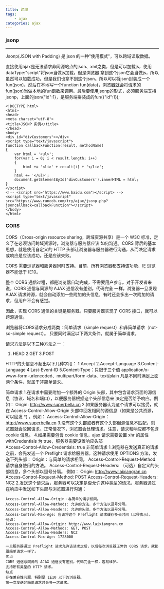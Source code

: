 ```yaml
---
title: 跨域
tags:
    - ajax
categories: ajax
---
```


### jsonp

-----
Jsonp(JSON with Padding) 是 json 的一种"使用模式"，可以跨域读取数据。

<!-- more -->

  直接使用ajax是无法请求非同源站点的json、xml之类，但是可以加载js，使用dataType:"script"将json当做js加载，但是浏览器
拿到这个json它会当做js，所以虽然可以加载成功，但是我们也拿不到这个json。所以可以将json封装成一个fun(json)，然后在本地写一个function fun(data)，浏览器就会将请求的fun(json)当做本地的fun函数来调用。最后要使用jsonp的形式，必须服务端支持jsonp，上面的json{"id":1}，是服务端拼装成的fun({"id":1});

```
<!DOCTYPE html>
<html>
<head>
<meta charset="utf-8">
<title>JSONP 实例</title>
</head>
<body>
<div id="divCustomers"></div>
<script type="text/javascript">
function callbackFunction(result, methodName)
{
    var html = '<ul>';
    for(var i = 0; i < result.length; i++)
    {
        html += '<li>' + result[i] + '</li>';
    }
    html += '</ul>';
    document.getElementById('divCustomers').innerHTML = html;
}
</script>
<!-- <script src="https://www.baidu.com"></script> -->
<script type="text/javascript" src="https://www.runoob.com/try/ajax/jsonp.php?jsoncallback=callbackFunction"></script>
</body>
</html>
```

### CORS

  CORS（Cross-origin resource sharing，跨域资源共享）是一个 W3C 标准，定义了在必须访问跨域资源时，浏览器与服务器应该
如何沟通。CORS 背后的基本思想，就是使用自定义的 HTTP 头部让浏览器与服务器进行沟通，从而决定请求或响应是应该成功，还是应该失败。

  CORS 需要浏览器和服务器同时支持。目前，所有浏览器都支持该功能，IE 浏览器不能低于 IE10。

  整个 CORS 通信过程，都是浏览器自动完成，不需要用户参与。对于开发者来说，CORS 通信与同源的 AJAX 通信没有差别，代码完全
一样。浏览器一旦发现 AJAX 请求跨源，就会自动添加一些附加的头信息，有时还会多出一次附加的请求，但用户不会有感觉。

  因此，实现 CORS 通信的关键是服务器。只要服务器实现了 CORS 接口，就可以跨源通信。

  浏览器将CORS请求分成两类：简单请求（simple request）和非简单请求（not-so-simple request）。
  只要同时满足以下两大条件，就属于简单请求。

请求方法是以下三种方法之一：
   1. HEAD
   2.GET
   3.POST

HTTP的头信息不超出以下几种字段：
    1.Accept
    2.Accept-Language
    3.Content-Language
    4.Last-Event-ID
    5.Content-Type：只限于三个值 application/x-www-form-urlencoded、multipart/form-data、text/plain
凡是不同时满足上面两个条件，就属于非简单请求。

简单请求
  1.在请求中需要附加一个额外的 Origin 头部，其中包含请求页面的源信息（协议、域名和端口），以便服务器根据这个头部信息来
决定是否给予响应。例如： Origin: http://www.superbella.cn
  2.如果服务器认为这个请求可以接受，就在 Access-Control-Allow-Origin 头部中回发相同的源信息（如果是公共资源，可以回发
*) 。例如： Access-Control-Allow-Origin：http://www.superbella.cn
  3.没有这个头部或者有这个头部但源信息不匹配，浏览器就会驳回请求。正常情况下，浏览器会处理请求。注意，请求和响应都不包含
cookie 信息。
  4.如果需要包含 cookie 信息，ajax 请求需要设置 xhr 的属性 withCredentials 为 true，服务器需要设置响应头部  
Access-Control-Allow-Credentials: true
非简单请求
  1.浏览器在发送真正的请求之前，会先发送一个 Preflight 请求给服务器，这种请求使用 OPTIONS 方法，发送下列头部：
    Origin：与简单的请求相同。
    Access-Control-Request-Method: 请求自身使用的方法。
    Access-Control-Request-Headers: （可选）自定义的头部信息，多个头部以逗号分隔。
    例如：
    Origin: http://www.laixiangran.cn
    Access-Control-Request-Method: POST
    Access-Control-Request-Headers: NCZ
  2.发送这个请求后，服务器可以决定是否允许这种类型的请求。服务器通过在响应中发送如下头部与浏览器进行沟通：

    Access-Control-Allow-Origin：与简单的请求相同。
    Access-Control-Allow-Methods: 允许的方法，多个方法以逗号分隔。
    Access-Control-Allow-Headers: 允许的头部，多个方法以逗号分隔。
    Access-Control-Max-Age: 应该将这个 Preflight 请求缓存多长时间（以秒表示）。
    例如：
    Access-Control-Allow-Origin: http://www.laixiangran.cn
    Access-Control-Allow-Methods: GET, POST
    Access-Control-Allow-Headers: NCZ
    Access-Control-Max-Age: 1728000
    
    一旦服务器通过 Preflight 请求允许该请求之后，以后每次浏览器正常的 CORS 请求，就都跟简单请求一样了。
    优点
    CORS 通信与同源的 AJAX 通信没有差别，代码完全一样，容易维护。
    支持所有类型的 HTTP 请求。
    缺点
    存在兼容性问题，特别是 IE10 以下的浏览器。
    第一次发送非简单请求时会多一次请求。


